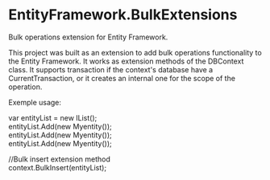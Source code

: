 # EntityFramework.BulkExtensions
Bulk operations extension for Entity Framework.

This project was built as an extension to add bulk operations functionality to the Entity Framework. 
It works as extension methods of the DBContext class. It supports transaction if the context's database have a CurrentTransaction, or it creates an internal one for the scope of the operation.

Exemple usage:

var entityList = new IList<MyEntity>();<br>
entityList.Add(new Myentity());<br>
entityList.Add(new Myentity());<br>
entityList.Add(new Myentity());<br>

//Bulk insert extension method<br>
context.BulkInsert(entityList); 
